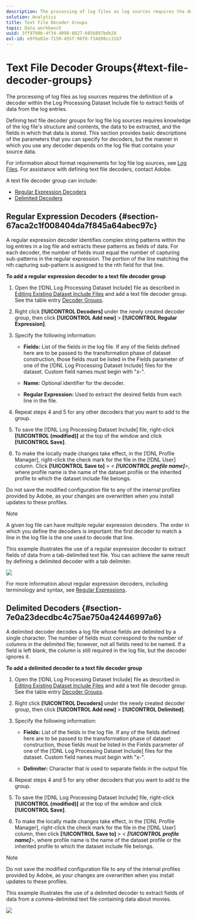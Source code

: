 ```yaml
---
description: The processing of log files as log sources requires the definition of a decoder within the Log Processing Dataset Include file to extract fields of data from the log entries.
solution: Analytics
title: Text File Decoder Groups
topic: Data workbench
uuid: 3ff9700b-4f34-4098-8827-6856897bdb28
exl-id: e9f6e02e-7150-455f-96f0-f34d98cc31b7
---
```

# Text File Decoder Groups{#text-file-decoder-groups}

The processing of log files as log sources requires the definition of a decoder within the Log Processing Dataset Include file to extract fields of data from the log entries.

Defining text file decoder groups for log file log sources requires knowledge of the log file's structure and contents, the data to be extracted, and the fields in which that data is stored. This section provides basic descriptions of the parameters that you can specify for decoders, but the manner in which you use any decoder depends on the log file that contains your source data.

For information about format requirements for log file log sources, see [Log Files](../../../../../home/c-dataset-const-proc/c-log-proc-config-file/c-log-sources.md#concept-3d4fb817c057447d90f166b1183b461e). For assistance with defining text file decoders, contact Adobe.

A text file decoder group can include:

* [Regular Expression Decoders](../../../../../home/c-dataset-const-proc/c-dataset-inc-files/c-types-dataset-inc-files/c-log-proc-dataset-inc-files/c-text-file-dec-groups.md#section-67aca2c1f008404da7f845a64abec97c) 
* [Delimited Decoders](../../../../../home/c-dataset-const-proc/c-dataset-inc-files/c-types-dataset-inc-files/c-log-proc-dataset-inc-files/c-text-file-dec-groups.md#section-7e0a23decdbc4c75ae750a42446997a6)

## Regular Expression Decoders {#section-67aca2c1f008404da7f845a64abec97c}

A regular expression decoder identifies complex string patterns within the log entries in a log file and extracts these patterns as fields of data. For each decoder, the number of fields must equal the number of capturing sub-patterns in the regular expression. The portion of the line matching the nth capturing sub-pattern is assigned to the nth field for that line.

**To add a regular expression decoder to a text file decoder group**

1. Open the [!DNL Log Processing Dataset Include] file as described in [Editing Existing Dataset Include Files](../../../../../home/c-dataset-const-proc/c-dataset-inc-files/c-work-dataset-inc-files/t-edit-ex-dataset-inc-files.md#task-456c04e38ebc425fb35677a6bb6aa077) and add a text file decoder group. See the table entry [Decoder Groups](../../../../../home/c-dataset-const-proc/c-dataset-inc-files/c-types-dataset-inc-files/c-log-proc-dataset-inc-files/c-log-proc-dataset-inc-files.md#concept-999475a22519432e98844622ca95b6ab). 

1. Right click **[!UICONTROL Decoders]** under the newly created decoder group, then click **[!UICONTROL Add new]** > **[!UICONTROL Regular Expression]**. 

1. Specify the following information:

    * **Fields:** List of the fields in the log file. If any of the fields defined here are to be passed to the transformation phase of dataset construction, those fields must be listed in the Fields parameter of one of the [!DNL Log Processing Dataset Include] files for the dataset. Custom field names must begin with "x-". 
    
    * **Name:** Optional identifier for the decoder. 
    * **Regular Expression:** Used to extract the desired fields from each line in the file.

1. Repeat steps 4 and 5 for any other decoders that you want to add to the group. 
1. To save the [!DNL Log Processing Dataset Include] file, right-click **[!UICONTROL (modified)]** at the top of the window and click **[!UICONTROL Save]**. 

1. To make the locally made changes take effect, in the [!DNL Profile Manager], right-click the check mark for the file in the [!DNL User] column. Click **[!UICONTROL Save to]** > *< **[!UICONTROL profile name]**>*, where profile name is the name of the dataset profile or the inherited profile to which the dataset include file belongs.

Do not save the modified configuration file to any of the internal profiles provided by Adobe, as your changes are overwritten when you install updates to these profiles.

>[!NOTE]
>
>A given log file can have multiple regular expression decoders. The order in which you define the decoders is important: the first decoder to match a line in the log file is the one used to decode that line.

This example illustrates the use of a regular expression decoder to extract fields of data from a tab-delimited text file. You can achieve the same result by defining a delimited decoder with a tab delimiter.

![](assets/cfg_LogProcessingInclude_RegExpDecoder.png)

For more information about regular expression decoders, including terminology and syntax, see [Regular Expressions](../../../../../home/c-dataset-const-proc/c-reg-exp.md#concept-070077baa419475094ef0469e92c5b9c).

## Delimited Decoders {#section-7e0a23decdbc4c75ae750a42446997a6}

A delimited decoder decodes a log file whose fields are delimited by a single character. The number of fields must correspond to the number of columns in the delimited file; however, not all fields need to be named. If a field is left blank, the column is still required in the log file, but the decoder ignores it.

**To add a delimited decoder to a text file decoder group**

1. Open the [!DNL Log Processing Dataset Include] file as described in [Editing Existing Dataset Include Files](../../../../../home/c-dataset-const-proc/c-dataset-inc-files/c-work-dataset-inc-files/t-edit-ex-dataset-inc-files.md#task-456c04e38ebc425fb35677a6bb6aa077) and add a text file decoder group. See the table entry [Decoder Groups](../../../../../home/c-dataset-const-proc/c-dataset-inc-files/c-types-dataset-inc-files/c-log-proc-dataset-inc-files/c-log-proc-dataset-inc-files.md#concept-999475a22519432e98844622ca95b6ab). 

1. Right click **[!UICONTROL Decoders]** under the newly created decoder group, then click **[!UICONTROL Add new]** > **[!UICONTROL Delimited]**. 

1. Specify the following information:

    * **Fields:** List of the fields in the log file. If any of the fields defined here are to be passed to the transformation phase of dataset construction, those fields must be listed in the Fields parameter of one of the [!DNL Log Processing Dataset Include] files for the dataset. Custom field names must begin with "x-". 
    
    * **Delimiter:** Character that is used to separate fields in the output file.

1. Repeat steps 4 and 5 for any other decoders that you want to add to the group. 
1. To save the [!DNL Log Processing Dataset Include] file, right-click **[!UICONTROL (modified)]** at the top of the window and click **[!UICONTROL Save]**. 

1. To make the locally made changes take effect, in the [!DNL Profile Manager], right-click the check mark for the file in the [!DNL User] column, then click **[!UICONTROL Save to]** > *< **[!UICONTROL profile name]**>*, where profile name is the name of the dataset profile or the inherited profile to which the dataset include file belongs.

>[!NOTE]
>
>Do not save the modified configuration file to any of the internal profiles provided by Adobe, as your changes are overwritten when you install updates to these profiles.

This example illustrates the use of a delimited decoder to extract fields of data from a comma-delimited text file containing data about movies.

![](assets/cfg_LogProcessingInclude_DelimitedDecoder.png)
